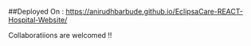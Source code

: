  ##Deployed On : https://anirudhbarbude.github.io/EclipsaCare-REACT-Hospital-Website/

 Collaboratiions are welcomed !!

 
 
